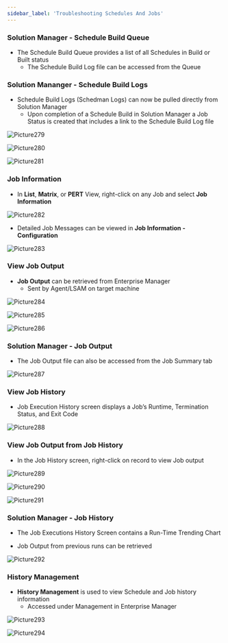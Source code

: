 ```yaml
---
sidebar_label: 'Troubleshooting Schedules And Jobs'
---
```


<!--
<audio controls="controls">
  <source type="audio/mp3" src="audiobasic/TroubleshootingScheduleInformation.mp3"></source>
  <p>Your browser does not support the audio element.</p>
</audio>
-->

### Solution Manager - Schedule Build Queue 

* The Schedule Build Queue provides a list of all Schedules in Build or Built status
  * The Schedule Build Log file can be accessed from the Queue

### Solution Mananger - Schedule Build Logs

* Schedule Build Logs (Schedman Logs) can now be pulled directly from Solution Manager
  * Upon completion of a Schedule Build in Solution Manager a Job Status is created that includes a link to the Schedule Build Log file

![Picture279](/imgbasic/279.png)

![Picture280](/imgbasic/280.png)  

![Picture281](/imgbasic/281.png)  

### Job Information

<!--
<audio controls="controls">
  <source type="audio/mp3" src="audiobasic/TroubleshootingJobInformation.mp3"></source>
  <p>Your browser does not support the audio element.</p>
</audio>
-->

* In **List**, **Matrix**, or **PERT** View, right-click on any Job and select **Job Information**

![Picture282](/imgbasic/282.png)

* Detailed Job Messages can be viewed in **Job Information - Configuration**

![Picture283](/imgbasic/283.png)

### View Job Output 

<!--
<audio controls="controls">
  <source type="audio/mp3" src="audiobasic/TroubleshootingViewJobOutput.mp3"></source>
  <p>Your browser does not support the audio element.</p>
</audio>
-->

* **Job Output** can be retrieved from Enterprise Manager
  * Sent by Agent/LSAM on target machine

![Picture284](/imgbasic/284.png) 

![Picture285](/imgbasic/285.png) 

![Picture286](/imgbasic/286.png) 

### Solution Manager - Job Output

* The Job Output file can also be accessed from the Job Summary tab

![Picture287](/imgbasic/287.png)

### View Job History

<!--
<audio controls="controls">
  <source type="audio/mp3" src="audiobasic/TroubleshootingViewJobHistory.mp3"></source>
  <p>Your browser does not support the audio element.</p>
</audio>
-->

* Job Execution History screen displays a Job’s Runtime, Termination Status, and Exit Code

![Picture288](/imgbasic/288.png)

### View Job Output from Job History

* In the Job History screen, right-click on record to view Job output
 
![Picture289](/imgbasic/289.png) 

![Picture290](/imgbasic/290.png)  
 
![Picture291](/imgbasic/291.png)


### Solution Manager - Job History

* The Job Executions History Screen contains a Run-Time Trending Chart

* Job Output from previous runs can be retrieved

![Picture292](/imgbasic/292.png)

### History Management

<!--
<audio controls="controls">
  <source type="audio/mp3" src="audiobasic/TroubleshootingHistoryManagement.mp3"></source>
  <p>Your browser does not support the audio element.</p>
</audio>
-->

* **History Management** is used to view Schedule and Job history information
  * Accessed under Management in Enterprise Manager

![Picture293](/imgbasic/293.png)
 
![Picture294](/imgbasic/294.png) 
